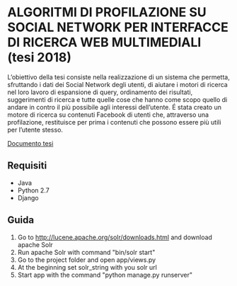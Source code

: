 # ALGORITMI DI PROFILAZIONE SU SOCIAL NETWORK PER INTERFACCE DI RICERCA WEB MULTIMEDIALI (tesi 2018)

L’obiettivo della tesi consiste nella realizzazione di un sistema che permetta, sfruttando i dati dei Social Network degli utenti, di aiutare i motori di ricerca nel loro lavoro di espansione di query, ordinamento dei risultati, suggerimenti di ricerca e tutte quelle cose che hanno come scopo quello di andare in contro il più
possibile agli interessi dell’utente. É stata creato un motore di ricerca su contenuti Facebook di utenti che, attraverso una profilazione, restituisce per prima i contenuti che possono essere più utili per l’utente stesso.

[Documento tesi](https://github.com/TM111/Profiling-algorithms-on-Social-Network-for-multimedia-web-search-interface/blob/master/Tesi.pdf)

## Requisiti

- Java
- Python 2.7
- Django

## Guida

1. Go to http://lucene.apache.org/solr/downloads.html and download apache Solr
2.  Run apache Solr with command "bin/solr start"
3.  Go to the project folder and open app/views.py
4.  At the beginning set solr_string with you solr url
5.  Start app with the command "python manage.py runserver"
